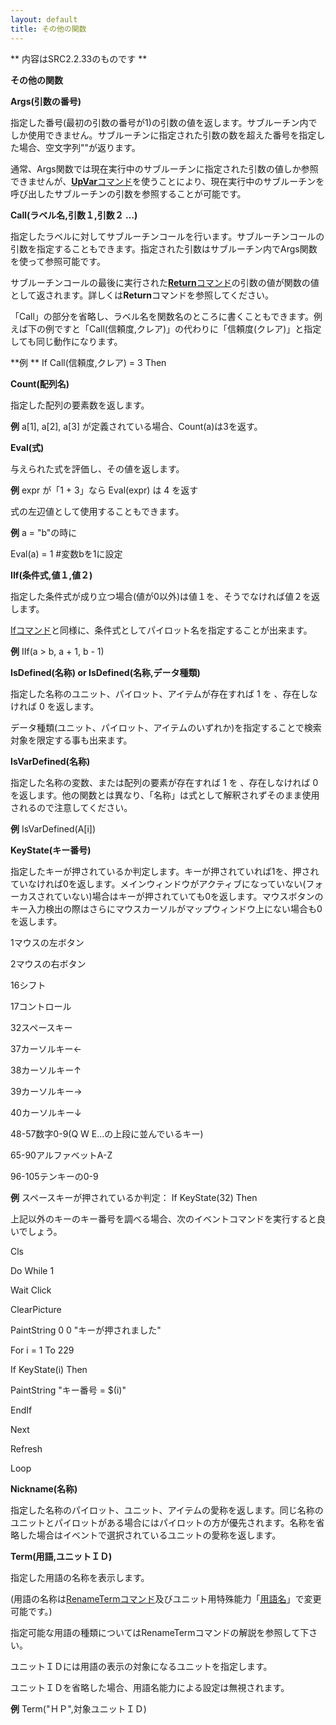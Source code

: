 ```yaml
---
layout: default
title: その他の関数
---
```

** 内容はSRC2.2.33のものです **

**その他の関数**

**Args(引数の番号)**

指定した番号(最初の引数の番号が1)の引数の値を返します。サブルーチン内でしか使用できません。サブルーチンに指定された引数の数を超えた番号を指定した場合、空文字列""が返ります。

通常、Args関数では現在実行中のサブルーチンに指定された引数の値しか参照できませんが、[**UpVar**コマンド](UpVarコマンド.md)を使うことにより、現在実行中のサブルーチンを呼び出したサブルーチンの引数を参照することが可能です。

**Call(ラベル名,引数１,引数２ …)**

指定したラベルに対してサブルーチンコールを行います。サブルーチンコールの引数を指定することもできます。指定された引数はサブルーチン内でArgs関数を使って参照可能です。

サブルーチンコールの最後に実行された[**Return**コマンド](Returnコマンド.md)の引数の値が関数の値として返されます。詳しくは**Return**コマンドを参照してください。

「Call」の部分を省略し、ラベル名を関数名のところに書くこともできます。例えば下の例ですと「Call(信頼度,クレア)」の代わりに「信頼度(クレア)」と指定しても同じ動作になります。

**例 ** If Call(信頼度,クレア) = 3 Then

**Count(配列名)**

指定した配列の要素数を返します。

**例** a[1], a[2], a[3] が定義されている場合、Count(a)は3を返す。

**Eval(式)**

与えられた式を評価し、その値を返します。

**例** expr が「1 + 3」なら Eval(expr) は 4 を返す

式の左辺値として使用することもできます。

**例** a = "b"の時に

Eval(a) = 1 #変数bを1に設定

**IIf(条件式,値１,値２)**

指定した条件式が成り立つ場合(値が0以外)は値１を、そうでなければ値２を返します。

[Ifコマンド](Ifコマンド.md)と同様に、条件式としてパイロット名を指定することが出来ます。

**例** IIf(a > b, a + 1, b - 1)

**IsDefined(名称) or IsDefined(名称,データ種類)**

指定した名称のユニット、パイロット、アイテムが存在すれば 1 を 、存在しなければ 0 を返します。

データ種類(ユニット、パイロット、アイテムのいずれか)を指定することで検索対象を限定する事も出来ます。

**IsVarDefined(名称)**

指定した名称の変数、または配列の要素が存在すれば 1 を 、存在しなければ 0 を返します。他の関数とは異なり、「名称」は式として解釈されずそのまま使用されるので注意してください。

**例** IsVarDefined(A[i])

**KeyState(キー番号)**

指定したキーが押されているか判定します。キーが押されていれば1を、押されていなければ0を返します。メインウィンドウがアクティブになっていない(フォーカスされていない)場合はキーが押されていても0を返します。マウスボタンのキー入力検出の際はさらにマウスカーソルがマップウィンドウ上にない場合も0を返します。

1マウスの左ボタン

2マウスの右ボタン

16シフト

17コントロール

32スペースキー

37カーソルキー←

38カーソルキー↑

39カーソルキー→

40カーソルキー↓

48-57数字0-9(Q W E…の上段に並んでいるキー)

65-90アルファベットA-Z

96-105テンキーの0-9

**例** スペースキーが押されているか判定： If KeyState(32) Then

上記以外のキーのキー番号を調べる場合、次のイベントコマンドを実行すると良いでしょう。

Cls

Do While 1

Wait Click

ClearPicture

PaintString 0 0 "キーが押されました"

For i = 1 To 229

If KeyState(i) Then

PaintString "キー番号 = $(i)"

EndIf

Next

Refresh

Loop

**Nickname(名称)**

指定した名称のパイロット、ユニット、アイテムの愛称を返します。同じ名称のユニットとパイロットがある場合にはパイロットの方が優先されます。名称を省略した場合はイベントで選択されているユニットの愛称を返します。

**Term(用語,ユニットＩＤ)**

指定した用語の名称を表示します。

(用語の名称は[RenameTermコマンド](RenameTermコマンド.md)及びユニット用特殊能力「[用語名](その他の特殊能力.md)」で変更可能です。)

指定可能な用語の種類についてはRenameTermコマンドの解説を参照して下さい。

ユニットＩＤには用語の表示の対象になるユニットを指定します。

ユニットＩＤを省略した場合、用語名能力による設定は無視されます。

**例** Term("ＨＰ",対象ユニットＩＤ)
